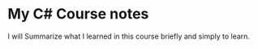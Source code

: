 # My C# Course notes

I will Summarize what I learned in this course briefly and simply to learn.  

